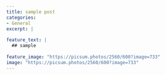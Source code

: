```yaml
---
title: sample post
categories:
- General
excerpt: |
 
feature_text: |
  ## sample
  
feature_image: "https://picsum.photos/2560/600?image=733"
image: "https://picsum.photos/2560/600?image=733"
---
```


